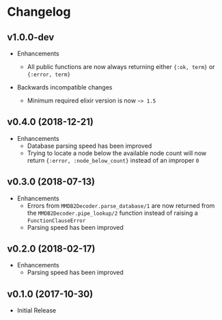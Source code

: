 # Changelog

## v1.0.0-dev

- Enhancements
    - All public functions are now always returning either `{:ok, term}` or `{:error, term}`

- Backwards incompatible changes
    - Minimum required elixir version is now `~> 1.5`

## v0.4.0 (2018-12-21)

- Enhancements
    - Database parsing speed has been improved
    - Trying to locate a node below the available node count will now return `{:error, :node_below_count}` instead of an improper `0`

## v0.3.0 (2018-07-13)

- Enhancements
    - Errors from `MMDB2Decoder.parse_database/1` are now returned from the `MMDB2Decoder.pipe_lookup/2` function instead of raising a `FunctionClauseError`
    - Parsing speed has been improved

## v0.2.0 (2018-02-17)

- Enhancements
    - Parsing speed has been improved

## v0.1.0 (2017-10-30)

- Initial Release
